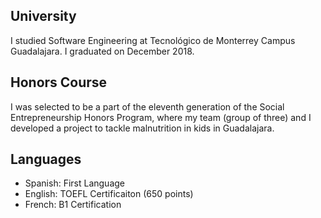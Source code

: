 ## University
I studied Software Engineering at Tecnológico de Monterrey Campus Guadalajara. I graduated on December 2018.

## Honors Course
I was selected to be a part of the eleventh generation of the Social Entrepreneurship Honors Program, where my team (group of three) and I developed a project to tackle malnutrition in kids in Guadalajara.

## Languages
* Spanish: First Language
* English: TOEFL Certificaiton (650 points)
* French: B1 Certification